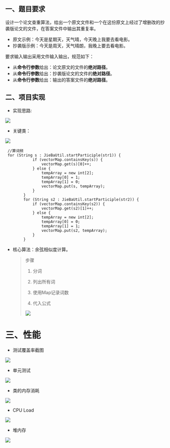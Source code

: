 
## 一、题目要求

设计一个论文查重算法，给出一个原文文件和一个在这份原文上经过了增删改的抄袭版论文的文件，在答案文件中输出其重复率。

- 原文示例：今天是星期天，天气晴，今天晚上我要去看电影。
- 抄袭版示例：今天是周天，天气晴朗，我晚上要去看电影。

要求输入输出采用文件输入输出，规范如下：

- 从**命令行参数**给出：论文原文的文件的**绝对路径**。
- 从**命令行参数**给出：抄袭版论文的文件的**绝对路径**。
- 从**命令行参数**给出：输出的答案文件的**绝对路径**。

## 二、项目实现

- 实现思路:

![](https://gitee.com/yuki-r/blog-image/raw/master/img/20200924195714.png)

- 关键类：

![](https://gitee.com/yuki-r/blog-image/raw/master/img/20200924231757.png)

```
 //算词频
 for (String s : JieBaUtil.startParticiple(str1)) {
            if (vectorMap.containsKey(s)) {
                vectorMap.get(s)[0]++;
            } else {
                tempArray = new int[2];
                tempArray[0] = 1;
                tempArray[1] = 0;
                vectorMap.put(s, tempArray);
            }
        }
        for (String s2 : JieBaUtil.startParticiple(str2)) {
            if (vectorMap.containsKey(s2)) {
                vectorMap.get(s2)[1]++;
            } else {
                tempArray = new int[2];
                tempArray[0] = 0;
                tempArray[1] = 1;
                vectorMap.put(s2, tempArray);
            }
        }
```



- 核心算法：余弦相似度计算。

  >步骤
  >
  >1. 分词
  >
  >2. 列出所有词
  >
  >3. 使用Map记录词数
  >
  >4. 代入公式
  >
  >  ![](https://gitee.com/yuki-r/blog-image/raw/master/img/20200924231706.png)



# 三、性能

- 测试覆盖率截图

![](https://gitee.com/yuki-r/blog-image/raw/master/img/20200924231444.png)

- 单元测试

  

![](https://gitee.com/yuki-r/blog-image/raw/master/img/20200924232859.png)

- 类的内存消耗

![](https://gitee.com/yuki-r/blog-image/raw/master/img/20200924212259.png)

- CPU Load

![](https://gitee.com/yuki-r/blog-image/raw/master/img/20200924232726.png)

- 堆内存

![](https://gitee.com/yuki-r/blog-image/raw/master/img/20200924212520.png)



